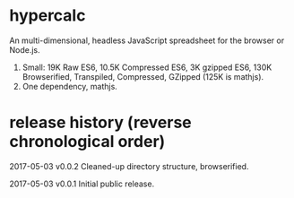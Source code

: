 # hypercalc

An multi-dimensional, headless JavaScript spreadsheet for the browser or Node.js.

1. Small: 19K Raw ES6, 10.5K Compressed ES6, 3K gzipped ES6, 130K Browserified, Transpiled, Compressed, GZipped (125K is mathjs).
2. One dependency, mathjs.

# release history (reverse chronological order)

2017-05-03 v0.0.2 Cleaned-up directory structure, browserified.

2017-05-03 v0.0.1 Initial public release.
